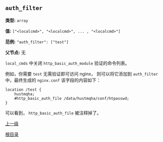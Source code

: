 `auth_filter`
----------

**类型:** `array`

**值:** `["<localcmd>", "<localcmd>", ... , "<localcmd>"]`

**范例:** `"auth_filter": ["test"]`

**父节点:** 无

`local_cmds` 中关闭 `http_basic_auth_module` 验证的命令列表。

例如，你需要 `test` 无需验证即可访问 nginx， 则可以将它添加到 `auth_filter` 中，最终生成的 `nginx.conf` 该字段的内容如下：

    location /test {
        hustmqha;
        #http_basic_auth_file /data/hustmqha/conf/htpasswd;
    }

可以看到， `http_basic_auth_file` 被注释掉了。

[上一级](genconf.md)

[根目录](../../index.md)